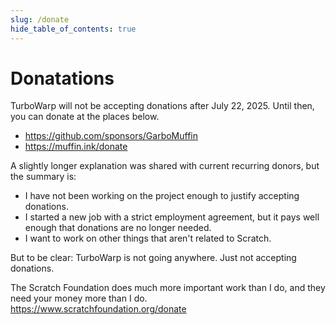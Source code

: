 ```yaml
---
slug: /donate
hide_table_of_contents: true
---
```


# Donatations

TurboWarp will not be accepting donations after July 22, 2025. Until then, you can donate at the places below.

 * https://github.com/sponsors/GarboMuffin
 * https://muffin.ink/donate

A slightly longer explanation was shared with current recurring donors, but the summary is:

 * I have not been working on the project enough to justify accepting donations.
 * I started a new job with a strict employment agreement, but it pays well enough that donations are no longer needed.
 * I want to work on other things that aren't related to Scratch.

But to be clear: TurboWarp is not going anywhere. Just not accepting donations.

The Scratch Foundation does much more important work than I do, and they need your money more than I do. https://www.scratchfoundation.org/donate
